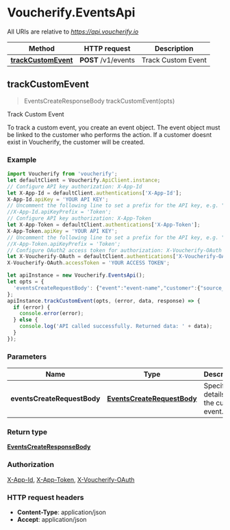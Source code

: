 # Voucherify.EventsApi

All URIs are relative to *https://api.voucherify.io*

Method | HTTP request | Description
------------- | ------------- | -------------
[**trackCustomEvent**](EventsApi.md#trackCustomEvent) | **POST** /v1/events | Track Custom Event



## trackCustomEvent

> EventsCreateResponseBody trackCustomEvent(opts)

Track Custom Event

To track a custom event, you create an event object.   The event object must be linked to the customer who performs the action. If a customer doesnt exist in Voucherify, the customer will be created.

### Example

```javascript
import Voucherify from 'voucherify';
let defaultClient = Voucherify.ApiClient.instance;
// Configure API key authorization: X-App-Id
let X-App-Id = defaultClient.authentications['X-App-Id'];
X-App-Id.apiKey = 'YOUR API KEY';
// Uncomment the following line to set a prefix for the API key, e.g. "Token" (defaults to null)
//X-App-Id.apiKeyPrefix = 'Token';
// Configure API key authorization: X-App-Token
let X-App-Token = defaultClient.authentications['X-App-Token'];
X-App-Token.apiKey = 'YOUR API KEY';
// Uncomment the following line to set a prefix for the API key, e.g. "Token" (defaults to null)
//X-App-Token.apiKeyPrefix = 'Token';
// Configure OAuth2 access token for authorization: X-Voucherify-OAuth
let X-Voucherify-OAuth = defaultClient.authentications['X-Voucherify-OAuth'];
X-Voucherify-OAuth.accessToken = 'YOUR ACCESS TOKEN';

let apiInstance = new Voucherify.EventsApi();
let opts = {
  'eventsCreateRequestBody': {"event":"event-name","customer":{"source_id":"referee-source_id"},"referral":{"code":"voucher-code","referrer_id":"referrer-source_id"}} // EventsCreateRequestBody | Specify the details of the custom event.
};
apiInstance.trackCustomEvent(opts, (error, data, response) => {
  if (error) {
    console.error(error);
  } else {
    console.log('API called successfully. Returned data: ' + data);
  }
});
```

### Parameters


Name | Type | Description  | Notes
------------- | ------------- | ------------- | -------------
 **eventsCreateRequestBody** | [**EventsCreateRequestBody**](EventsCreateRequestBody.md)| Specify the details of the custom event. | [optional] 

### Return type

[**EventsCreateResponseBody**](EventsCreateResponseBody.md)

### Authorization

[X-App-Id](../README.md#X-App-Id), [X-App-Token](../README.md#X-App-Token), [X-Voucherify-OAuth](../README.md#X-Voucherify-OAuth)

### HTTP request headers

- **Content-Type**: application/json
- **Accept**: application/json

